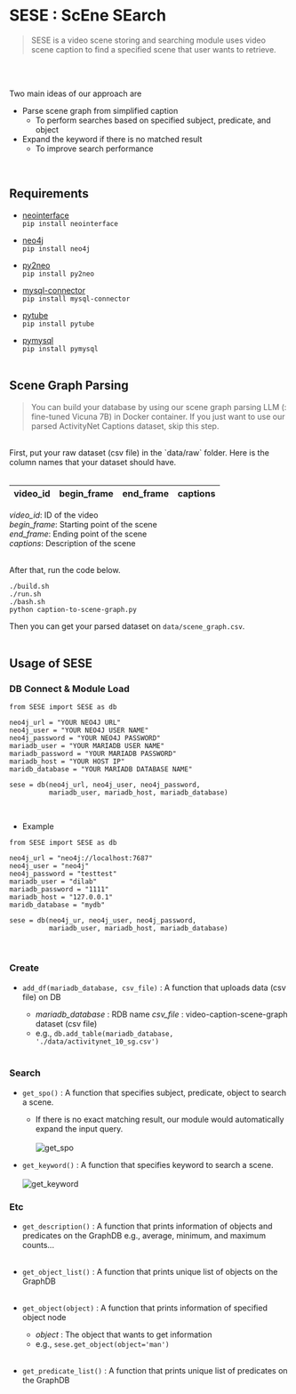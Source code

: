 # SESE : ScEne SEarch
> SESE is a video scene storing and searching module uses video scene caption to find a specified scene that user wants to retrieve.

</br></br>


Two main ideas of our approach are 
 - Parse scene graph from simplified caption
    + To perform searches based on specified subject, predicate, and object
 - Expand the keyword if there is no matched result
   + To improve search performance
  
</br>

## Requirements
- [neointerface](https://pypi.org/project/neointerface/) </br>
`pip install neointerface`  </br>
                    
   
- [neo4j](https://neo4j.com/docs/api/python-driver/current/) </br>
`pip install neo4j` </br>
  
- [py2neo](https://pypi.org/project/py2neo/) </br>
`pip install py2neo` </br>

            
- [mysql-connector](https://pypi.org/project/mysql-connector-python/) </br>
`pip install mysql-connector` </br>
                    
                    
- [pytube](https://pypi.org/project/pytube/v) </br>
`pip install pytube` </br>

- [pymysql](https://pypi.org/project/pymysql/) </br>
`pip install pymysql`</br></br>

## Scene Graph Parsing
>You can build your database by using our scene graph parsing LLM (: fine-tuned Vicuna 7B) in Docker container. 
If you just want to use our parsed ActivityNet Captions dataset, skip this step.

</br>
First, put your raw dataset (csv file) in the `data/raw` folder.
Here is the column names that your dataset should have.
</br> </br>

| video_id | begin_frame | end_frame | captions |
|----------|-------------|-----------|----------|    

*video_id*: ID of the video  </br>
*begin_frame*: Starting point of the scene </br>
*end_frame*: Ending point of the scene </br>
*captions*: Description of the scene  </br>
</br>  

After that, run the code below.  

~~~cd ./scene-graph_parsing
./build.sh
./run.sh
./bash.sh
python caption-to-scene-graph.py
~~~

Then you can get your parsed dataset on `data/scene_graph.csv`.
</br></br>

## Usage of SESE
### DB Connect & Module Load
~~~
from SESE import SESE as db

neo4j_url = "YOUR NEO4J URL"
neo4j_user = "YOUR NEO4J USER NAME"
neo4j_password = "YOUR NEO4J PASSWORD"
mariadb_user = "YOUR MARIADB USER NAME"
mariadb_password = "YOUR MARIADB PASSWORD"
mariadb_host = "YOUR HOST IP" 
maridb_database = "YOUR MARIADB DATABASE NAME"

sese = db(neo4j_url, neo4j_user, neo4j_password, 
          mariadb_user, mariadb_host, mariadb_database)
~~~
</br>

- Example 
~~~
from SESE import SESE as db

neo4j_url = "neo4j://localhost:7687"
neo4j_user = "neo4j"
neo4j_password = "testtest"
mariadb_user = "dilab"
mariadb_password = "1111"
mariadb_host = "127.0.0.1"
maridb_database = "mydb"

sese = db(neo4j_ur, neo4j_user, neo4j_password, 
          mariadb_user, mariadb_host, mariadb_database)
~~~
</br>

### Create
- `add_df(mariadb_database, csv_file)`
: A function that uploads data (csv file) on DB

   + *mariadb_database* : RDB name 
    *csv_file* : video-caption-scene-graph dataset (csv file)
   + e.g., `db.add_table(mariadb_database, './data/activitynet_10_sg.csv')` </br></br>

### Search
- `get_spo()`
: A function that specifies subject, predicate, object to search a scene.

   + If there is no exact matching result, our module would automatically expand the input query. </br></br>
![get_spo](https://github.com/dilab-masters/SESE/assets/142645709/07445aee-aad3-4949-a581-99680bb5158a)



- `get_keyword()`
: A function that specifies keyword to search a scene. </br></br>
![get_keyword](https://github.com/dilab-masters/SESE/assets/142645709/95291c7d-8f3c-4de9-9211-a9ed485b686a)




### Etc
- `get_description()`
: A function that prints information of objects and predicates on the GraphDB 
e.g., average, minimum, and maximum counts... </br></br>
- `get_object_list()`
: A function that prints unique list of objects on the GraphDB </br></br>

- `get_object(object)`
: A function that prints information of specified object node
    + *object* : The object that wants to get information
    + e.g., `sese.get_object(object='man')`  </br></br>

- `get_predicate_list()`
: A function that prints unique list of predicates on the GraphDB


